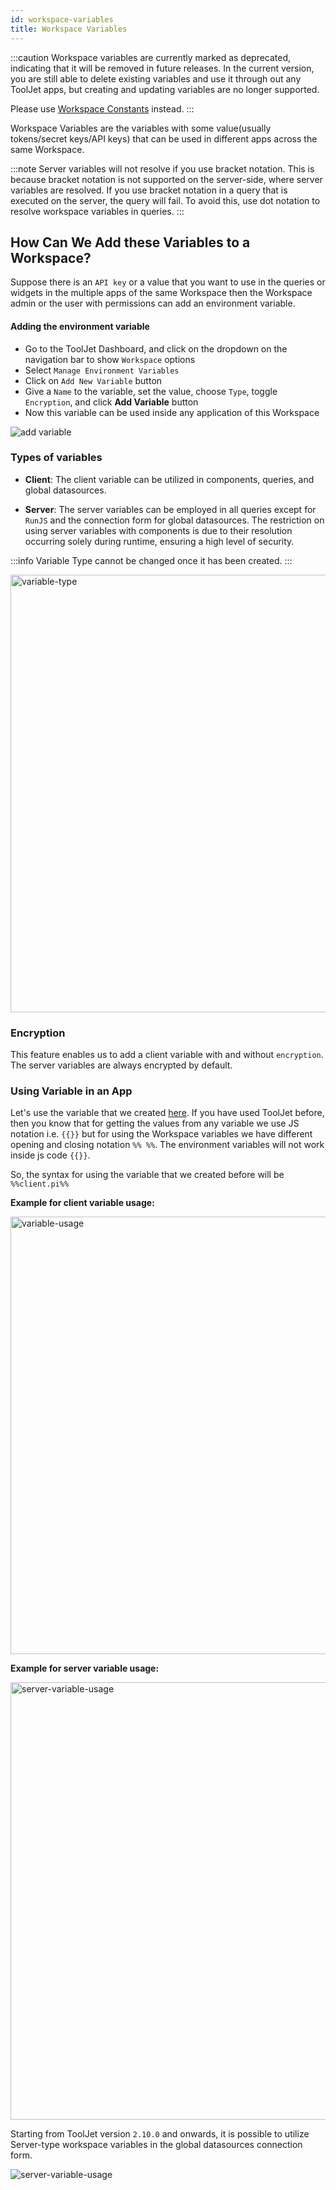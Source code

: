```yaml
---
id: workspace-variables
title: Workspace Variables
---
```


:::caution
Workspace variables are currently marked as deprecated, indicating that it will be removed in future releases. In the current version, you are still able to delete existing variables and use it through out any ToolJet apps, but creating and updating variables are no longer supported. 

Please use [Workspace Constants](/docs/org-management/workspaces/workspace_constants) instead.
:::

Workspace Variables are the variables with some value(usually tokens/secret keys/API keys) that can be used in different apps across the same Workspace.

:::note
Server variables will not resolve if you use bracket notation. This is because bracket notation is not supported on the server-side, where server variables are resolved. If you use bracket notation in a query that is executed on the server, the query will fail. To avoid this, use dot notation to resolve workspace variables in queries.
:::

<div>

## How Can We Add these Variables to a Workspace?

Suppose there is an `API key` or a value that you want to use in the queries or widgets in the multiple apps of the same Workspace then the Workspace admin or the user with permissions can add an environment variable.

#### Adding the environment variable
- Go to the ToolJet Dashboard, and click on the dropdown on the navigation bar to show `Workspace` options
- Select `Manage Environment Variables`
- Click on `Add New Variable` button
- Give a `Name` to the variable, set the value, choose `Type`, toggle `Encryption`, and click **Add Variable** button
- Now this variable can be used inside any application of this Workspace

<div style={{textAlign: 'center'}}>

<img  className="screenshot-full" src="/img/tutorial/use-env-org-vars/work-var2.gif" alt="add variable" />

</div>

</div>

<div>

### Types of variables

- **Client**: The client variable can be utilized in components, queries, and global datasources.

- **Server**: The server variables can be employed in all queries except for `RunJS` and the connection form for global datasources. The restriction on using server variables with components is due to their resolution occurring solely during runtime, ensuring a high level of security.

:::info
Variable Type cannot be changed once it has been created.
:::

<div style={{textAlign: 'center'}}>

<img className="screenshot-full" src="/img/tutorial/use-env-org-vars/variable-type.png" alt="variable-type" width="700"/>

</div>

</div>

<div>

### Encryption

This feature enables us to add a client variable with and without `encryption`. The server variables are always encrypted by default.

</div>

<div>

### Using Variable in an App

Let's use the variable that we created [here](/docs/org-management/workspaces/workspace-variables#adding-the-environment-variable). If you have used ToolJet before, then you know that for getting the values from any variable we use JS notation i.e. `{{}}` but for using the Workspace variables we have different opening and closing notation `%% %%`. The environment variables will not work inside js code `{{}}`.

So, the syntax for using the variable that we created before will be `%%client.pi%%`

**Example for client variable usage:**

<div style={{textAlign: 'center'}}>

<img className="screenshot-full" src="/img/tutorial/use-env-org-vars/variable-usage.png" alt="variable-usage" width="700"/>

</div>

**Example for server variable usage:**

<div style={{textAlign: 'center'}}>

<img className="screenshot-full" src="/img/tutorial/use-env-org-vars/server-variable-usage.png"  alt="server-variable-usage" width="700" />

</div>

Starting from ToolJet version `2.10.0` and onwards, it is possible to utilize Server-type workspace variables in the global datasources connection form.

<div style={{textAlign: 'center'}}>

<img className="screenshot-full" src="/img/tutorial/use-env-org-vars/varingds.gif"  alt="server-variable-usage" />

</div>


</div>